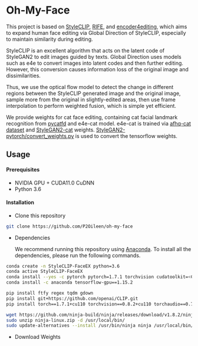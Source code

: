 # Oh-My-Face

This project is based on [StyleCLIP](https://github.com/orpatashnik/StyleCLIP), [RIFE](https://github.com/hzwer/arXiv2020-RIFE), and [encoder4editing](https://github.com/omertov/encoder4editing), which aims to expand human face editing via Global Direction of StyleCLIP, especially to maintain similarity during editing. 

StyleCLIP is an excellent algorithm that acts on the latent code of StyleGAN2 to edit images guided by texts. Global Direction uses models such as e4e to convert images into latent codes and then further editing. However, this conversion causes information loss of the original image and dissimilarities.

Thus, we use the optical flow model to detect the change in different regions between the StyleCLIP generated image and the original image, sample more from the original in slightly-edited areas, then use frame interpolation to perform weighted fusion, which is simple yet efficient.

We provide weights for cat face editing, containing cat facial landmark recognition from [pycatfd](https://github.com/marando/pycatfd) and e4e-cat model. e4e-cat is trained via [afhq-cat dataset](https://github.com/clovaai/stargan-v2#animal-faces-hq-dataset-afhq) and [StyleGAN2-cat](https://github.com/NVlabs/stylegan2) weights. [StyleGAN2-pytorch/convert_weights.py](https://github.com/rosinality/stylegan2-pytorch/blob/master/convert_weight.py) is used to convert the tensorflow weights.

## Usage

#### Prerequisites

* NVIDIA GPU + CUDA11.0 CuDNN
* Python 3.6

#### Installation

* Clone this repository

```bash
git clone https://github.com/P2Oileen/oh-my-face
```

* Dependencies

  We recommend running this repository using [Anaconda](https://docs.anaconda.com/anaconda/install/). To install all the dependencies, please run the following commands.

```bash
conda create -n StyleCLIP-FaceEX python=3.6
conda active StyleCLIP-FaceEX
conda install --yes -c pytorch pytorch=1.7.1 torchvision cudatoolkit=<CUDA_VERSION>
conda install -c anaconda tensorflow-gpu==1.15.2

pip install ftfy regex tqdm gdown
pip install git+https://github.com/openai/CLIP.git
pip install torch==1.7.1+cu110 torchvision==0.8.2+cu110 torchaudio==0.7.2 -f https://download.pytorch.org/whl/torch_stable.html

wget https://github.com/ninja-build/ninja/releases/download/v1.8.2/ninja-linux.zip
sudo unzip ninja-linux.zip -d /usr/local/bin/
sudo update-alternatives --install /usr/bin/ninja ninja /usr/local/bin/ninja 1 --force
```

* Download Weights

```

```


